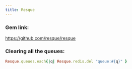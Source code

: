 ```yaml
---
title: Resque
---
```


### Gem link:
https://github.com/resque/resque

### Clearing all the queues:
```ruby
Resque.queues.each{|q| Resque.redis.del "queue:#{q}" }
```